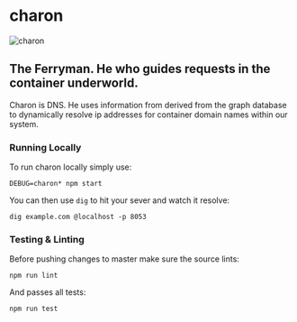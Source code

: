 # charon
![charon](http://conceptartworld.com/wp-content/uploads/2010/04/clash_of_the_titans_03.jpg)

## The Ferryman. He who guides requests in the container underworld.
Charon is DNS. He uses information from derived from the graph database to dynamically resolve ip addresses for container domain names within our system.

### Running Locally
To run charon locally simply use:
```
DEBUG=charon* npm start
```
You can then use `dig` to hit your sever and watch it resolve:
```
dig example.com @localhost -p 8053
```

### Testing & Linting
Before pushing changes to master make sure the source lints:
```
npm run lint
```
And passes all tests:
```
npm run test
```

